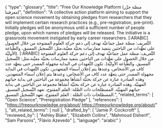 {
    "type": "glossary",
    "title": "Free Our Knowledge Platform (منصَّة حرِّر معرفتنا)",
    "definition": "A collective action platform aiming to support the open science movement by obtaining pledges from researchers that they will implement certain research practices (e.g., pre-registration, pre-print). Initially pledges will be anonymous until a sufficient number of people pledge, upon which names of pledges will be released. The initiative is a grassroots movement instigated by early career researchers. [:ARABIC] التَّعريف: منصَّة عمل جماعيَّة تهدف إلى دعم حركة العلوم المفتوحة من خلال الحصول على تعهُّدات من الباحثين بتنفيذ ممارسات بحثيَّة معيَّنة،مثل: التَّسجيل المسبق، والطِّباعة الأوليَّة). [:ARABIC] التَّعريف: منصَّة عمل جماعيَّة تهدف إلى دعم حركة العلوم المفتوحة من خلال الحصول على تعهُّدات من الباحثين بتنفيذ ممارسات بحثيَّة معيَّنة،مثل: التَّسجيل المسبق، والطِّباعة الأوليَّة). تكون التَّعهدات في البداية مجهولة المصدر حتى يتعهَّد عدد كاف من الأشخاص، وعندها يتم إعلان أسماء المتعهدين. تكون التَّعهدات في البداية مجهولة المصدر حتى يتعهَّد عدد كاف من الأشخاص، وعندها يتم إعلان أسماء المتعهدين. وهذه المبادرة عبارة عن حركة بحثيَّة أنشأها مجموعة من الباحثين في بداية حياتهم المهنيَّة. وهذه المبادرة عبارة عن حركة بحثيَّة أنشأها مجموعة من الباحثين في بداية حياتهم المهنيَّة. المصطلحات ذات الصِّلة: العلم المفتوح، تعهد التَّسجيل المسبق. المصطلحات ذات الصِّلة : العلم المفتوح، تعهد التَّسجيل المسبق.",
    "related_terms": [
        "Open Science",
        "Preregistration Pledge"
    ],
    "references": [
        "https://freeourknowledge.org/about/ https://freeourknowledge.org/about/"
    ],
    "alt_related_terms": [
        null
    ],
    "drafted_by": [
        "Jamie P. Cockcroft"
    ],
    "reviewed_by": [
        "Ashley Blake",
        "Elizabeth Collins",
        "Mahmoud Elsherif",
        "Sam Parsons",
        "Flávio Azevedo"
    ],
    "language": "arabic"
}